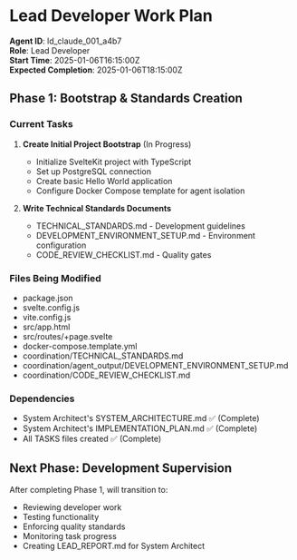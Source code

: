 # Lead Developer Work Plan

**Agent ID**: ld_claude_001_a4b7  
**Role**: Lead Developer  
**Start Time**: 2025-01-06T16:15:00Z  
**Expected Completion**: 2025-01-06T18:15:00Z  

## Phase 1: Bootstrap & Standards Creation

### Current Tasks
1. **Create Initial Project Bootstrap** (In Progress)
   - Initialize SvelteKit project with TypeScript
   - Set up PostgreSQL connection
   - Create basic Hello World application
   - Configure Docker Compose template for agent isolation

2. **Write Technical Standards Documents**
   - TECHNICAL_STANDARDS.md - Development guidelines
   - DEVELOPMENT_ENVIRONMENT_SETUP.md - Environment configuration
   - CODE_REVIEW_CHECKLIST.md - Quality gates

### Files Being Modified
- package.json
- svelte.config.js
- vite.config.js
- src/app.html
- src/routes/+page.svelte
- docker-compose.template.yml
- coordination/TECHNICAL_STANDARDS.md
- coordination/agent_output/DEVELOPMENT_ENVIRONMENT_SETUP.md
- coordination/CODE_REVIEW_CHECKLIST.md

### Dependencies
- System Architect's SYSTEM_ARCHITECTURE.md ✅ (Complete)
- System Architect's IMPLEMENTATION_PLAN.md ✅ (Complete)
- All TASKS files created ✅ (Complete)

## Next Phase: Development Supervision
After completing Phase 1, will transition to:
- Reviewing developer work
- Testing functionality
- Enforcing quality standards
- Monitoring task progress
- Creating LEAD_REPORT.md for System Architect